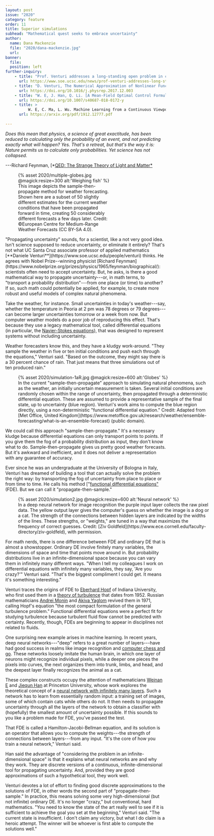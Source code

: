 ```yaml
---
layout: post
issue: "2020"
category: feature
order: 11
title: Superior simulations
subhead: "Mathematical quest seeks to embrace uncertainty"
author:
  name: Dana Mackenzie
  file: "2020/dana-mackenzie.jpg"
  url: 
banner:
  file: 
  position: left
further-inquiry:
    - title: "Prof. Venturi addresses a long-standing open problem in computational mathematics. An attempt to explain Venturi's work in lay terms."
      url: https://www.soe.ucsc.edu/news/prof-venturi-addresses-long-standing-open-problem-computational-mathematics
    - title: "D. Venturi, The Numerical Approximation of Nonlinear Functionals and Functional Differential Equations. <em>Physics Reports</em> 732, 18 February 2018, 1-102. With 100 pages of extremely dense mathematics, this is Venturi's <em>magnum opus</em>. It's not for the faint-hearted, but it cites many examples of functional differential equations and explains some of Venturi's numerical methods."
      url: https://doi.org/10.1016/j.physrep.2017.12.003
    - title: "W. E, J. Han, Q. Li. [A Mean-Field Optimal Control Formulation of Deep Learning. Research in the Mathematical Sciences 6, article 10 (2019). Presents Weinan E's approach to deep neural networks using a functional differential equation of the Hamilton-Jacobi-Bellman type."
      url: https://doi.org/10.1007/s40687-018-0172-y
    - title: >
          W. E, C. Ma, L. Wu. Machine Learning from a Continuous Viewpoint. arXiv:1912.12777v1 [math.NA] 30 Dec 2019. Note particularly the "Discussion" section of this preprint, which explains E's view of neural networks as a discrete realization of a continuous flow in an infinite-dimensional space [PDF]
      url: https://arxiv.org/pdf/1912.12777.pdf
    
---
```


*Does this mean that physics, a science of great exactitude, has been
reduced to calculating only the probability of an event, and not
predicting exactly what will happen? Yes. That\'s a retreat, but that\'s
the way it is: Nature permits us to calculate only probabilities. Yet
science has not collapsed.*

---Richard Feynman, [*[QED: The Strange Theory of Light and
Matter*](https://press.princeton.edu/books/paperback/9780691164090/qed)
<figure class="left" style="width:300px;">
  {% asset 2020/multiple-globes.jpg @magick:resize=300 alt:'Weighing fish' %}<figcaption>This image depicts the sample-then-propagate method for weather forecasting. Shown here are a subset of 50 slightly different estimates for the current weather conditions that have been propagated forward in time, creating 50 considerably different forecasts a few days later. Credit: ©European Centre for Medium-Range Weather Forecasts (CC BY-SA
4.0).</figcaption>
</figure>
"Propagating uncertainty" sounds, for a scientist, like a not very good
idea. Isn't science supposed to reduce uncertainty, or eliminate it
entirely? That's not what UC Santa Cruz associate professor of applied
mathematics [**Daniele
Venturi**](https://www.soe.ucsc.edu/people/venturi) thinks.
He agrees with Nobel Prize--winning physicist [Richard
Feynman](https://www.nobelprize.org/prizes/physics/1965/feynman/biographical/):
scientists often need to accept uncertainty. But, he asks, is there a
good mathematical way to propagate uncertainty---or, in math terms, to
"transport a probability distribution"---from one place (or time) to
another? If so, such math could potentially be applied, for example, to
create more robust and useful models of complex natural phenomena.

Take the weather, for instance. Small uncertainties in today's
weather---say, whether the temperature in Peoria at 2 pm was 78 degrees
or 79 degrees---can become larger uncertainties tomorrow or a week from
now. But computer weather models do a poor job of reproducing this
effect. That's because they use a legacy mathematical tool, called
differential equations (in particular, the [Navier-Stokes
equations](https://en.wikipedia.org/wiki/Navier-Stokes_equations)),
that was designed to represent systems without including uncertainty.

Weather forecasters know this, and they have a kludgy work-around. "They
sample the weather in five or ten initial conditions and push each
through the equations," Venturi said. "Based on the outcome, they might
say there is a 30 percent chance of rain. That just means that three
simulations out of ten produced rain."
<figure class="" style="width:600px;">
  {% asset 2020/simulation-1aR.jpg @magick:resize=600 alt:'Globes' %}<figcaption>In the current "sample-then-propagate" approach to simulating natural
phenomena, such as the weather, an initially uncertain measurement is
taken. Several initial conditions are randomly chosen within the range
of uncertainty, then propagated through a deterministic differential
equation. These are assumed to provide a representative sample of the
final state, up to uncertainty (blue region). Venturi's work aims to
compute the blue region directly, using a non-deterministic "functional
differential equation." Credit: Adapted from [Met Office, United
Kingdom](https://www.metoffice.gov.uk/research/weather/ensemble-forecasting/what-is-an-ensemble-forecast)
(public domain).</figcaption>
</figure>
We could call this approach "sample-then-propagate." It's a necessary
kludge because differential equations can only transport points to
points. If you give them the fog of a probability distribution as input,
they don't know what to do. Sample-then-propagate gives us pretty good
weather forecasts. But it's awkward and inefficient, and it does not
deliver a representation with any guarantee of accuracy.

Ever since he was an undergraduate at the University of Bologna in
Italy, Venturi has dreamed of building a tool that can actually solve
the problem the right way: by transporting the fog of uncertainty from
place to place or from time to time. He calls his method ["[functional
differential
equations"](https://en.wikipedia.org/wiki/Functional_differential_equation)
(FDE). But we can call it "propagate-then-sample."
<figure class="" style="width:600px;">
  {% asset 2020/simulation2.jpg @magick:resize=600 alt:'Neural network' %}<figcaption>In a deep neural network for image recognition the purple input layer
collects the raw pixel data. The yellow output layer gives the
computer's guess on whether the image is a dog or a cat. The strength of
the connections between hidden layers are indicated by the widths of the
lines. These strengths, or "weights," are tuned in a way that maximizes
the frequency of correct guesses. Credit: [Ziv
Goldfeld](https://www.ece.cornell.edu/faculty-directory/ziv-goldfeld),
with permission.</figcaption>
</figure>
For math nerds, there is one difference between FDE and ordinary DE that is almost a showstopper. Ordinary DE involve finitely many variables, the dimensions of space and time that points move around in. But probability distributions live in an infinite-dimensional space because
you can vary them in infinitely many different ways. "When I tell my
colleagues I work on differential equations with infinitely many
variables, they say, 'Are you crazy?'" Venturi said. "That's the biggest
compliment I could get. It means it's something interesting."

Venturi traces the origins of FDE to [Eberhard
Hopf](https://en.wikipedia.org/wiki/Eberhard_Hopf) of
Indiana University, who first used them in a [theory of
turbulence](https://www.jstor.org/stable/24900259) that
dates from 1952. Russian mathematicians [Andrei
Monin](https://en.wikipedia.org/wiki/Andrei_Monin) and
[Akiva Yaglom](https://en.wikipedia.org/wiki/Akiva_Yaglom)
revived them in 1971, calling Hopf's equation "the most compact
formulation of the general turbulence problem." Functional differential
equations were a perfect fit for studying turbulence because turbulent
fluid flow cannot be predicted with certainty. Recently, though, FDEs
are beginning to appear in disciplines not related to fluids.

One surprising new example arises in machine learning. In recent years,
deep neural networks---"deep" refers to a great number of layers---have
had good success in realms like image recognition and [computer chess
and
go](http://sciencemag.org/news/2016/03/update-why-week-s-man-versus-machine-go-match-doesn-t-matter-and-what-does).
These networks loosely imitate the human brain, in which one layer of
neurons might recognize individual pixels, while a deeper one pieces the
pixels into curves, the next organizes them into trunk, limbs, and head,
and the deepest layer finally recognizes the animal as a cat.

These complex constructs occupy the attention of mathematicians [Weinan
E](https://web.math.princeton.edu/~weinan) and [Jiequn
Han](https://web.math.princeton.edu/~jiequnh) at Princeton
University, whose work explores the theoretical concept of a [neural
network with infinitely many
layers](http://arxiv.org/pdf/1912.12777.pdf). Such a
network has to learn from essentially random input: a training set of
images, some of which contain cats while others do not. It then needs to
propagate uncertainty through all the layers of the network to obtain a
classifier with (hopefully) the smallest amount of uncertainty possible.
If this sounds to you like a problem made for FDE, you've passed the
test.

That FDE is called a Hamilton-Jacobi-Bellman equation, and its solution
is an operator that allows you to compute the weights---the strength of
connections between layers---from any input. "It's the core of how you
train a neural network," Venturi said.

Han said the advantage of "considering the problem in an
infinite-dimensional space" is that it explains what neural networks are
and why they work. They are discrete versions of a continuous,
infinite-dimensional tool for propagating uncertainty. And, provided
they are good approximations of such a hypothetical tool, they work
well.

Venturi devotes a lot of effort to finding good discrete approximations
to the solutions of FDE, in other words the second part of
"propagate-then-sample." In practice, this means solving some very
high-dimensional (but not infinite) ordinary DE. It's no longer "crazy,"
but conventional, hard mathematics. "You need to know the state of the
art really well to see if it is sufficient to achieve the goal you set
at the beginning," Venturi said. "The current state is insufficient. I
don't claim any victory, but what I do claim is a heroic attempt. The
winner will be whoever is first able to compute the solutions well."
